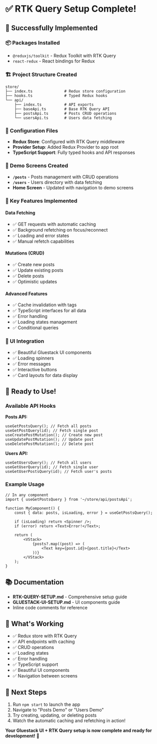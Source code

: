 # ✅ RTK Query Setup Complete!

## 🎉 Successfully Implemented

### 📦 Packages Installed

- `@reduxjs/toolkit` - Redux Toolkit with RTK Query
- `react-redux` - React bindings for Redux

### 🏗️ Project Structure Created

```
store/
├── index.ts              # Redux store configuration
├── hooks.ts              # Typed Redux hooks
└── api/
    ├── index.ts          # API exports
    ├── baseApi.ts        # Base RTK Query API
    ├── postsApi.ts       # Posts CRUD operations
    └── usersApi.ts       # Users data fetching
```

### 🔧 Configuration Files

- **Redux Store**: Configured with RTK Query middleware
- **Provider Setup**: Added Redux Provider to app root
- **TypeScript Support**: Fully typed hooks and API responses

### 📱 Demo Screens Created

- **`/posts`** - Posts management with CRUD operations
- **`/users`** - Users directory with data fetching
- **Home Screen** - Updated with navigation to demo screens

### 🎯 Key Features Implemented

#### Data Fetching

- ✅ GET requests with automatic caching
- ✅ Background refetching on focus/reconnect
- ✅ Loading and error states
- ✅ Manual refetch capabilities

#### Mutations (CRUD)

- ✅ Create new posts
- ✅ Update existing posts
- ✅ Delete posts
- ✅ Optimistic updates

#### Advanced Features

- ✅ Cache invalidation with tags
- ✅ TypeScript interfaces for all data
- ✅ Error handling
- ✅ Loading states management
- ✅ Conditional queries

### 🎨 UI Integration

- ✅ Beautiful Gluestack UI components
- ✅ Loading spinners
- ✅ Error messages
- ✅ Interactive buttons
- ✅ Card layouts for data display

## 🚀 Ready to Use!

### Available API Hooks

**Posts API:**

```tsx
useGetPostsQuery(); // Fetch all posts
useGetPostQuery(id); // Fetch single post
useCreatePostMutation(); // Create new post
useUpdatePostMutation(); // Update post
useDeletePostMutation(); // Delete post
```

**Users API:**

```tsx
useGetUsersQuery(); // Fetch all users
useGetUserQuery(id); // Fetch single user
useGetUserPostsQuery(id); // Fetch user's posts
```

### Example Usage

```tsx
// In any component
import { useGetPostsQuery } from '~/store/api/postsApi';

function MyComponent() {
	const { data: posts, isLoading, error } = useGetPostsQuery();

	if (isLoading) return <Spinner />;
	if (error) return <Text>Error!</Text>;

	return (
		<VStack>
			{posts?.map((post) => (
				<Text key={post.id}>{post.title}</Text>
			))}
		</VStack>
	);
}
```

## 📚 Documentation

- **RTK-QUERY-SETUP.md** - Comprehensive setup guide
- **GLUESTACK-UI-SETUP.md** - UI components guide
- Inline code comments for reference

## 🎯 What's Working

- ✅ Redux store with RTK Query
- ✅ API endpoints with caching
- ✅ CRUD operations
- ✅ Loading states
- ✅ Error handling
- ✅ TypeScript support
- ✅ Beautiful UI components
- ✅ Navigation between screens

## 🎊 Next Steps

1. Run `npm start` to launch the app
2. Navigate to "Posts Demo" or "Users Demo"
3. Try creating, updating, or deleting posts
4. Watch the automatic caching and refetching in action!

**Your Gluestack UI + RTK Query setup is now complete and ready for development!** 🚀
